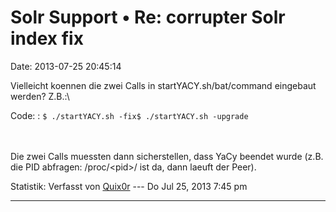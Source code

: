 Solr Support • Re: corrupter Solr index fix
===========================================

Date: 2013-07-25 20:45:14

Vielleicht koennen die zwei Calls in startYACY.sh/bat/command eingebaut
werden? Z.B.:\

Code: 
:   `$ ./startYACY.sh -fix$ ./startYACY.sh -upgrade`

\
\
Die zwei Calls muessten dann sicherstellen, dass YaCy beendet wurde
(z.B. die PID abfragen: /proc/\<pid\>/ ist da, dann laeuft der Peer).

Statistik: Verfasst von
[Quix0r](http://forum.yacy-websuche.de/memberlist.php?mode=viewprofile&u=115)
--- Do Jul 25, 2013 7:45 pm

------------------------------------------------------------------------
